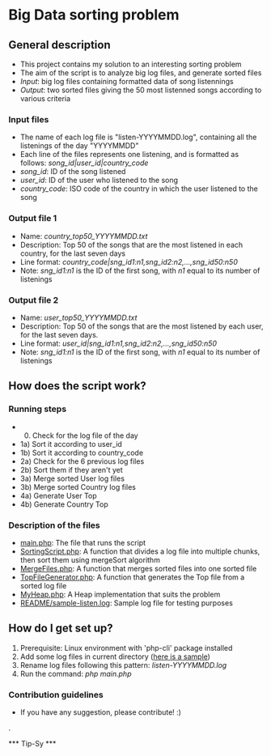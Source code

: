 # Big Data sorting problem #

## General description ##

* This project contains my solution to an interesting sorting problem
* The aim of the script is to analyze big log files, and generate sorted files
* *Input*: big log files containing formatted data of song listennings
* *Output*: two sorted files giving the 50 most listenned songs according to various criteria

### Input files ###

* The name of each log file is "listen-YYYYMMDD.log", containing all the listenings of the day "YYYYMMDD"
* Each line of the files represents one listening, and is formatted as follows: *song_id|user_id|country_code*
* *song_id*: ID of the song listened
* *user_id*: ID of the user who listened to the song
* *country_code*: ISO code of the country in which the user listened to the song

### Output file 1 ###

* Name: *country_top50_YYYYMMDD.txt*
* Description: Top 50 of the songs that are the most listened in each country, for the last seven days
* Line format: *country_code|sng_id1:n1,sng_id2:n2,...,sng_id50:n50*
* Note: *sng_id1:n1* is the ID of the first song, with *n1* equal to its number of listenings

### Output file 2 ###

* Name: *user_top50_YYYYMMDD.txt*
* Description: Top 50 of the songs that are the most listened by each user, for the last seven days.
* Line format: *user_id|sng_id1:n1,sng_id2:n2,...,sng_id50:n50*
* Note: *sng_id1:n1* is the ID of the first song, with *n1* equal to its number of listenings


## How does the script work? ##

### Running steps ###

* 0) Check for the log file of the day
* 1a) Sort it according to user_id
* 1b) Sort it according to country_code
* 2a) Check for the 6 previous log files
* 2b) Sort them if they aren't yet
* 3a) Merge sorted User log files
* 3b) Merge sorted Country log files
* 4a) Generate User Top
* 4b) Generate Country Top

### Description of the files ###

* [main.php](https://bitbucket.org/Tip-Sy/bigdata/src/296eec705fd057aec5a25633f3d3d70bc41b9134/main.php): The file that runs the script
* [SortingScript.php](https://bitbucket.org/Tip-Sy/bigdata/src/296eec705fd057aec5a25633f3d3d70bc41b9134/SortingScript.php): A function that divides a log file into multiple chunks, then sort them using mergeSort algorithm
* [MergeFiles.php](https://bitbucket.org/Tip-Sy/bigdata/src/296eec705fd057aec5a25633f3d3d70bc41b9134/MergeFiles.php): A function that merges sorted files into one sorted file
* [TopFileGenerator.php](https://bitbucket.org/Tip-Sy/bigdata/src/296eec705fd057aec5a25633f3d3d70bc41b9134/TopFileGenerator.php): A function that generates the Top file from a sorted log file
* [MyHeap.php](https://bitbucket.org/Tip-Sy/bigdata/src/296eec705fd057aec5a25633f3d3d70bc41b9134/MyHeap.php): A Heap implementation that suits the problem
* [README/sample-listen.log](https://bitbucket.org/Tip-Sy/bigdata/src/296eec705fd057aec5a25633f3d3d70bc41b9134/README/sample-listen.log): Sample log file for testing purposes

## How do I get set up? ##

1. Prerequisite: Linux environment with 'php-cli' package installed
2. Add some log files in current directory ([here is a sample](https://bitbucket.org/Tip-Sy/bigdata/src/296eec705fd057aec5a25633f3d3d70bc41b9134/README/sample-listen.log))
3. Rename log files following this pattern: *listen-YYYYMMDD.log*
4. Run the command: *php main.php*


### Contribution guidelines ###

* If you have any suggestion, please contribute! :)

.

*** Tip-Sy ***